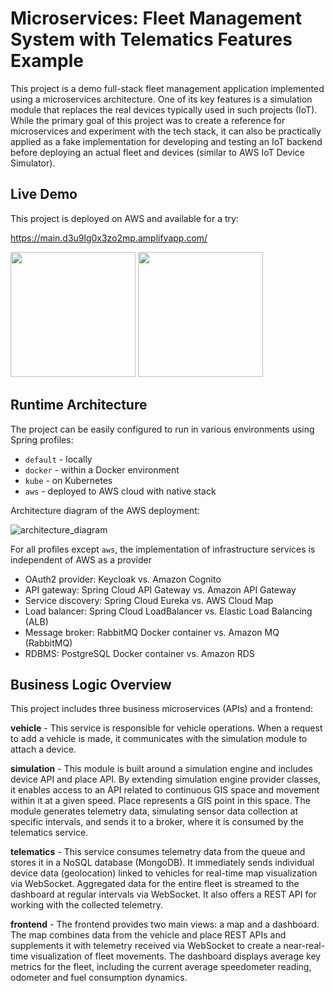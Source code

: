 # Microservices: Fleet Management System with Telematics Features Example

This project is a demo full-stack fleet management application implemented using a microservices architecture. One of its key features is a simulation module that replaces the real devices typically used in such projects (IoT). While the primary goal of this project was to create a reference for microservices and experiment with the tech stack, it can also be practically applied as a fake implementation for developing and testing an IoT backend before deploying an actual fleet and devices (similar to AWS IoT Device Simulator).

## Live Demo

This project is deployed on AWS and available for a try:

https://main.d3u9lg0x3zo2mp.amplifyapp.com/

<p float="left">
  <img src="https://github.com/user-attachments/assets/6bc83742-7d2a-4cac-aa74-96b8c509b135" width="200" />
  <img src="https://github.com/user-attachments/assets/eedcce78-7da0-46bf-9291-47a4cb6b45d2" width="200" />
</p>

## Runtime Architecture

The project can be easily configured to run in various environments using Spring profiles:

- `default` - locally
- `docker` - within a Docker environment
- `kube` - on Kubernetes
- `aws` - deployed to AWS cloud with native stack

Architecture diagram of the AWS deployment:

![architecture_diagram](https://github.com/user-attachments/assets/c46e5661-0bd2-4267-a915-3cd233dacc9b)

For all profiles except `aws`, the implementation of infrastructure services is independent of AWS as a provider

- OAuth2 provider: Keycloak vs. Amazon Cognito
- API gateway: Spring Cloud API Gateway vs. Amazon API Gateway
- Service discovery: Spring Cloud Eureka vs. AWS Cloud Map
- Load balancer: Spring Cloud LoadBalancer vs. Elastic Load Balancing (ALB)
- Message broker: RabbitMQ Docker container vs. Amazon MQ (RabbitMQ)
- RDBMS: PostgreSQL Docker container vs. Amazon RDS

## Business Logic Overview

This project includes three business microservices (APIs) and a frontend:

**vehicle** - This service is responsible for vehicle operations. When a request to add a vehicle is made, it communicates with the simulation module to attach a device.

**simulation** - This module is built around a simulation engine and includes device API and place API. By extending simulation engine provider classes, it enables access to an API related to continuous GIS space and movement within it at a given speed. Place represents a GIS point in this space. The module generates telemetry data, simulating sensor data collection at specific intervals, and sends it to a broker, where it is consumed by the telematics service.

**telematics** - This service consumes telemetry data from the queue and stores it in a NoSQL database (MongoDB). It immediately sends individual device data (geolocation) linked to vehicles for real-time map visualization via WebSocket. Aggregated data for the entire fleet is streamed to the dashboard at regular intervals via WebSocket. It also offers a REST API for working with the collected telemetry.

**frontend** - The frontend provides two main views: a map and a dashboard. The map combines data from the vehicle and place REST APIs and supplements it with telemetry received via WebSocket to create a near-real-time visualization of fleet movements. The dashboard displays average key metrics for the fleet, including the current average speedometer reading, odometer and fuel consumption dynamics.

